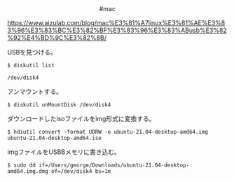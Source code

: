 　　　　　　　　　　　　　　　#mac

https://www.aizulab.com/blog/mac%E3%81%A7linux%E3%81%AE%E3%83%96%E3%83%BC%E3%82%BF%E3%83%96%E3%83%ABusb%E3%82%92%E4%BD%9C%E3%82%8B/

USBを見つける。
```shell
$ diskutil list

/dev/disk4
```

アンマウントする。
```shell
$ diskutil unMountDisk /dev/disk4
```

ダウンロードしたisoファイルをimg形式に変換する。
```shell
$ hdiutil convert -format UDRW -o ubuntu-21.04-desktop-amd64.img ubuntu-21.04-desktop-amd64.iso
```

imgファイルをUSBBメモリに書き込む。
```shell
$ sudo dd if=/Users/george/Downloads/ubuntu-21.04-desktop-amd64.img.dmg of=/dev/disk4 bs=1m
```


